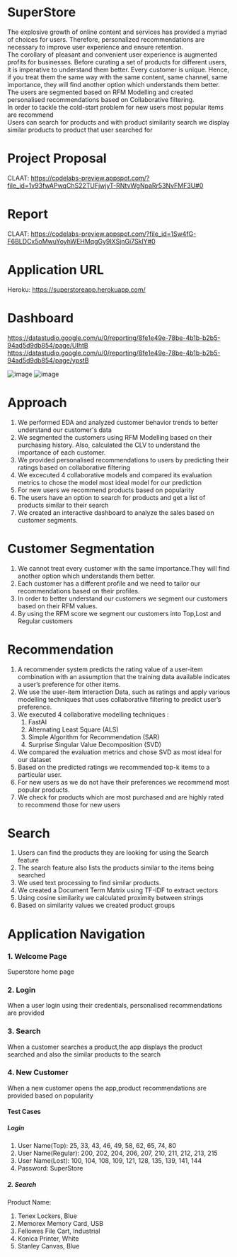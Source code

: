 # SuperStore
The explosive growth of online content and services has provided a myriad of choices for users. Therefore, personalized recommendations are necessary to improve user experience and ensure retention.\
The corollary of pleasant and convenient user experience is augmented profits for businesses. Before curating a set of products for different users, it is imperative to understand them better. Every customer is unique. Hence, if you treat them the same way with the same content, same channel, same importance, they will find another option which understands them better.\
The users are segmented based on RFM Modelling and created personalised recommendations based on Collaborative filtering.\
In order to tackle the cold-start problem for new users most popular items are recommend \
Users can search for products and with product similarity search we display similar products to product that user searched for 

# Project Proposal
CLAAT: https://codelabs-preview.appspot.com/?file_id=1v93fwAPwqChS22TUFjwjyT-RNtvWgNpaRr53NvFMF3U#0

# Report
CLAAT: https://codelabs-preview.appspot.com/?file_id=1Sw4fG-F6BLDCx5oMwuYoyhWEHMqgGy9IXSjnGi7SklY#0

# Application URL
Heroku: https://superstoreapp.herokuapp.com/

# Dashboard
   https://datastudio.google.com/u/0/reporting/8fe1e49e-78be-4b1b-b2b5-94ad5d9db854/page/UIhtB \
   https://datastudio.google.com/u/0/reporting/8fe1e49e-78be-4b1b-b2b5-94ad5d9db854/page/ypstB

![image](https://user-images.githubusercontent.com/73679593/102679947-f318af80-4181-11eb-9f7d-2f4f5cea63e4.png)
![image](https://user-images.githubusercontent.com/73679593/102679964-26f3d500-4182-11eb-98fb-7a2608d01120.png)

# Approach
1. We performed EDA and analyzed customer behavior trends to better understand our customer's data 
2. We segmented the customers using RFM Modelling based on their purchasing history. Also, calculated the CLV to understand the importance of each customer.
3. We provided personalised recommendations to users by predicting their ratings based on collaborative filtering
4. We excecuted 4 collaborative models and compared its evaluation metrics to chose the model most ideal model for our prediction
5. For new users we recommend products based on popularity
6. The users have an option to search for products and get a list of products similar to their search
7. We created an interactive dashboard to analyze the sales based on customer segments.

# Customer Segmentation
1. We cannot treat every customer with the same importance.They will find another option which understands them better.
2. Each customer has a different profile and we need to tailor our recommendations based on their profiles. 
3. In order to better understand our customers we segment our customers based on their RFM values.
4. By using the RFM score we segment our customers into Top,Lost and Regular customers

# Recommendation
1. A recommender system predicts the rating value of a user-item combination with an assumption that the training data available indicates a user’s preference for other items.
2. We use the user-item Interaction Data, such as ratings and apply various modelling techniques that uses collaborative filtering to predict user’s preference.
3. We executed 4 collaborative modelling techniques :
   1. FastAI    
   2. Alternating Least Square (ALS)  
   3. Simple Algorithm for Recommendation (SAR)  
   4. Surprise Singular Value Decomposition (SVD)
4. We compared the evaluation metrics and chose SVD as most ideal for our dataset 
5. Based on the predicted ratings we recommended top-k items to a particular user.
6. For new users as we do not have their preferences we recommend most popular products.
7. We check for products which are most purchased and are highly rated to recommend those for new users


# Search 
1. Users can find the products they are looking for using the Search feature
2. The search feature also lists the products similar to the items being searched
3. We used text processing to find similar products.
4. We created a Document Term Matrix using TF-IDF to extract vectors
5. Using cosine similarity we calculated proximity between strings
6. Based on similarity values we created product groups
  

# Application Navigation
### 1. Welcome Page
Superstore home page

### 2. Login 
When a user login using their credentials, personalised recommendations are provided 

### 3. Search
When a customer searches a product,the app displays the product searched and also the similar products to the search

### 4. New Customer
When a new customer opens the app,product recommendations are provided based on popularity

#### Test Cases
##### Login
1. User Name(Top): 25, 33, 43, 46, 49, 58, 62, 65, 74, 80
2. User Name(Regular): 200, 202, 204, 206, 207, 210, 211, 212, 213, 215
3. User Name(Lost): 100, 104, 108, 109, 121, 128, 135, 139, 141, 144
4. Password: SuperStore

##### 2. Search
Product Name:
1. Tenex Lockers, Blue
2. Memorex Memory Card, USB
3. Fellowes File Cart, Industrial
4. Konica Printer, White
5. Stanley Canvas, Blue





